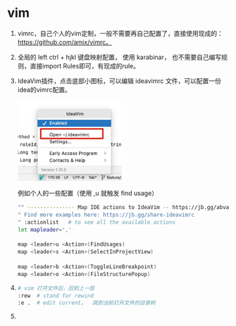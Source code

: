# vim

1. vimrc，自己个人的vim定制，一般不需要再自己配置了，直接使用现成的：  https://github.com/amix/vimrc。

2. 全局的 left ctrl + hjkl 键盘映射配置， 使用  karabinar， 也不需要自己编写规则，直接import Rules即可，有现成的rule。

3. IdeaVim插件，点击底部小图标，可以编辑  ideavimrc 文件，可以配置一份idea的vimrc配置。

   <img src="vim.assets/image-20220525113204033.png" alt="image-20220525113204033" style="zoom:40%;" />

   例如个人的一些配置（使用 ,u  就触发 find usage）	

   ``` bash
   "" --------------- Map IDE actions to IdeaVim -- https://jb.gg/abva4t
   " Find more examples here: https://jb.gg/share-ideavimrc
   " :actionlist   # to see all the available actions
   let mapleader=','
   
   map <leader>u <Action>(FindUsages)
   map <leader>s <Action>(SelectInProjectView)
   
   map <leader>b <Action>(ToggleLineBreakpoint)
   map <leader>o <Action>(FileStructurePopup)
   
   ```

   

4. ``` bash
   # vim 打开文件后，回到上一层
   :rew  # stand for rewind
   :e .  # edit current。  跳到当前打开文件的目录树
   
   
   ```

5. 